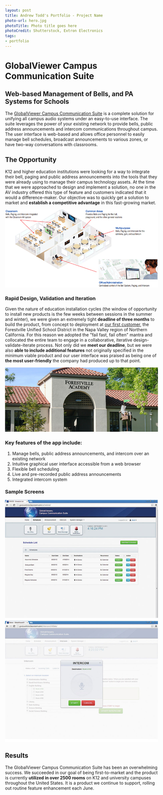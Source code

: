 ```yaml
---
layout: post
title: Andrew Todd's Portfolio - Project Name
photo-url: hero.jpg
photoTitle: Photo title goes here
photoCredit: Shutterstock, Extron Electronics
tags:
- portfolio
---
```


<link rel="stylesheet" type="text/css" href="/portfolio.css">

# GlobalViewer Campus Communication Suite

## Web-based Management of Bells, and PA Systems for Schools

The [GlobalViewer Campus Communication Suite][1] is a complete solution for unifying all campus audio systems under an easy-to-use interface. The suite leverages the power of your existing network to provide bells, public address announcements and intercom communications throughout campus. The user interface is web-based and allows office personnel to easily manage bell schedules, broadcast announcements to various zones, or have two-way conversations with classrooms.

## The Opportunity

K12 and higher education institutions were looking for a way to integrate their bell, paging and public address announcements into the tools that they were already using to manage their campus technology assets. At the time that we were approached to design and implement a solution, no one in the AV industry offered this type of feature and customers indicated that it would a difference-maker. Our objective was to quickly get a solution to market and **establish a competitive advantage** in this fast-growing market.

<p>
    <img src="diagram.png" class="floatcenter" />
</p>

### Rapid Design, Validation and Iteration

Given the nature of education installation cycles (the window of opportunity to install new products is the few weeks between sessions in the summer and winter), we were given an extremely tight **deadline of three months** to build the product, from concept to deployment at [our first customer][2], the Forestville Unified School District in the Napa Valley region of Northern California. For this reason we adopted the "fail fast, fail often" mantra and collocated the entire team to engage in a collaborative, iterative design-validate-iterate process. Not only did we **meet our deadline**, but we were also **able to include additional features** not originally specified in the minimum viable product and our user interface was praised as being one of **the most user-friendly** the company had produced up to that point.

<p class="filler-background-dark">
    <img src="forestville.jpg" class="floatcenter" />
</p>

### Key features of the app include:

<ol>
<li class="snug">Manage bells, public address announcements, and intercom over an existing network</li>
<li class="snug">Intuitive graphical user interface accessible from a web browser</li>
<li class="snug">Flexible bell scheduling</li>
<li class="snug">Live and pre-recorded public address announcements</li>
<li class="snug">Integrated intercom system</li>
</ol>

### Sample Screens

<p>
    <img src="screens.jpg" class="floatcenter" />
</p>

## Results

The GlobalViewer Campus Communication Suite has been an overwhelming success. We succeeded in our goal of being first-to-market and the product is currently **utilized in over 2500 rooms** on K12 and university campuses throughout the United States. It is a product we continue to support, rolling out routine feature enhancement each June.



[1]: http://extronclassroom.com/product/GlobalViewer-Campus-Communication-Suite-gvccs
[2]: http://www.extron.com/company/article.aspx?id=forestville "Case Study: Forestville USD Improves Campus Communication with Extron Classroom AV Technology"